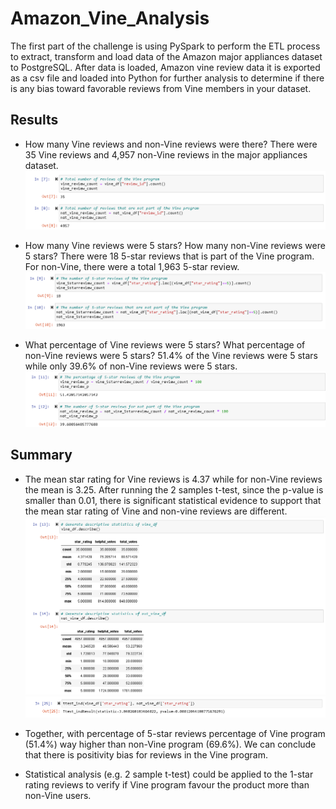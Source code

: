 # Amazon_Vine_Analysis
The first part of the challenge is using PySpark to perform the ETL process to extract, transform and load data of the Amazon major appliances dataset to PostgreSQL.  After data is loaded, Amazon vine review data it is exported as a csv file and loaded into Python for further analysis to determine if there is any bias toward favorable reviews from Vine members in your dataset.

## Results
- How many Vine reviews and non-Vine reviews were there?
  There were 35 Vine reviews and 4,957 non-Vine reviews in the major appliances dataset.
![review_number](https://github.com/SzeWingChan/Amazon_Vine_Analysis/blob/main/Resources/review_number.png)

- How many Vine reviews were 5 stars? How many non-Vine reviews were 5 stars?
  There were 18 5-star reviews that is part of the Vine program.  For non-Vine, there were a total 1,963 5-star review.
![5_star_reviews_number](https://github.com/SzeWingChan/Amazon_Vine_Analysis/blob/main/Resources/5_star_reviews_number.png)

- What percentage of Vine reviews were 5 stars? What percentage of non-Vine reviews were 5 stars?
  51.4% of the Vine reviews were 5 stars while only 39.6% of non-Vine reviews were 5 stars.
![5_star_percentage](https://github.com/SzeWingChan/Amazon_Vine_Analysis/blob/main/Resources/5_star_percentage.png)

## Summary
- The mean star rating for Vine reviews is 4.37 while for non-Vine reviews the mean is 3.25.  After running the 2 samples t-test, since the p-value is smaller than 0.01, there is significant statistical evidence to support that the mean star rating of Vine and non-vine reviews are different. 
![mean_star_rating](https://github.com/SzeWingChan/Amazon_Vine_Analysis/blob/main/Resources/mean_star_rating.png)
![2sample_ttest](https://github.com/SzeWingChan/Amazon_Vine_Analysis/blob/main/Resources/2sample_ttest.png)

- Together, with percentage of 5-star reviews percentage of Vine program (51.4%) way higher than non-Vine program (69.6%).  We can conclude that there is positivity bias for reviews in the Vine program.


- Statistical analysis (e.g. 2 sample t-test) could be applied to the 1-star rating reviews to verify if Vine program favour the product more than non-Vine users.
